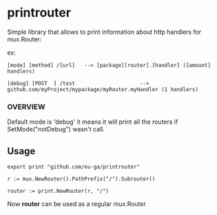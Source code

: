 # printrouter

Simple library that allows to print information about http handlers for mux.Router:

ex: 

``[mode] [method] /[url]   --> [package][router].[handler] ([amount] handlers)``

``[debug] [POST  ] /test                     --> github.com/myProject/mypackage/myRouter.myHandler (1 handlers)``

### OVERVIEW

Default mode is 'debug' it means it will print all the routers if SetMode("notDebug") wasn't call.

## Usage

    export print "github.com/eu-ga/printrouter"
    
    r := mux.NewRouter().PathPrefix("/").Subrouter()
    
    router := print.NewRouter(r, "/")
    
Now **router** can be used as a regular mux.Router